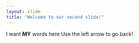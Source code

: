 ```yaml
---
layout: slide
title: "Welcome to our second slide!"
---
```

I want **MY** words here
Use the left arrow to go back!
